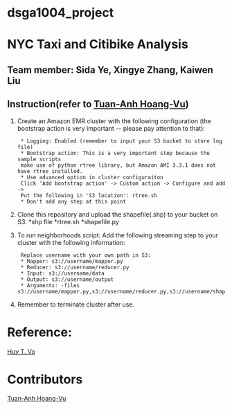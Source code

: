 # dsga1004_project
NYC Taxi and Citibike Analysis
==================================
Team member: Sida Ye, Xingye Zhang, Kaiwen Liu
-----------
Instruction(refer to [Tuan-Anh Hoang-Vu](http://bigdata.poly.edu/~tuananh/))
-----------
1. Create an Amazon EMR cluster with the following configuration (the bootstrap action is very important -- please pay attention to that):

        * Logging: Enabled (remember to input your S3 bucket to store log file)
        * Bootstrap action: This is a very important step because the sample scripts 
        make use of python rtree library, but Amazon AMI 3.3.1 does not have rtree installed.
        * Use advanced option in cluster configuraiton
        Click 'Add bootstrap action' -> Custom action -> Configure and add -> 
        Put the following in 'S3 location': rtree.sh
        * Don't add any step at this point

2. Clone this repository and upload the shapefile(.shp) to your bucket on S3.
        *shp file
        *rtree.sh
        *shapefile.py
        
3. To run neighborhoods script: Add the following streaming step to your cluster with the following information:

        Replace username with your own path in S3:
        * Mapper: s3://username/mapper.py
        * Reducer: s3://username/reducer.py
        * Input: s3://username/data
        * Output: s3://username/output
        * Arguments: -files s3://username/mapper.py,s3://username/reducer.py,s3://username/shapefile.py,s3://username/NYC.shp,s3://username/NYC.prj,s3://username/NYC.shx,s3://username/NYC.dbf
              
4. Remember to terminate cluster after use.

Reference:
======

[Huy T. Vo](http://serv.cusp.nyu.edu/~hvo/)

Contributors
============

[Tuan-Anh Hoang-Vu](http://bigdata.poly.edu/~tuananh/)






